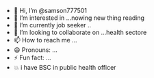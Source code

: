 - 👋 Hi, I’m @samson777501
- 👀 I’m interested in ...nowing new thing reading 
- 🌱 I’m currently job seeker ..
- 💞️ I’m looking to collaborate on ...health sectore 
- 📫 How to reach me ...
- 😄 Pronouns: ...
- ⚡ Fun fact: ...
- 
  💥 i have BSC in public health officer 
<!---
samson777501/samson777501 is a ✨ special ✨ repository because its `README.md` (this file) appears on your GitHub profile.
You can click the Preview link to take a look at your changes.
--->
